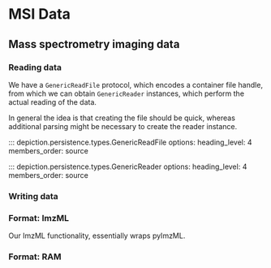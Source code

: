 # MSI Data

## Mass spectrometry imaging data

### Reading data

We have a `GenericReadFile` protocol, which encodes a container file handle, from which we can obtain `GenericReader` instances,
which perform the actual reading of the data.

In general the idea is that creating the file should be quick, whereas additional parsing might be necessary to create the reader instance.

::: depiction.persistence.types.GenericReadFile
    options:
        heading_level: 4
        members_order: source

::: depiction.persistence.types.GenericReader
    options:
        heading_level: 4
        members_order: source


### Writing data

### Format: ImzML

Our ImzML functionality, essentially wraps pyImzML.

### Format: RAM
